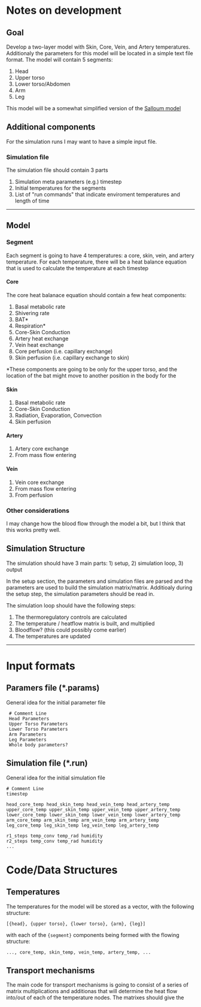 # Notes on development

## Goal

Develop a two-layer model with Skin, Core, Vein, and Artery temperatures.
Additionaly the parameters for this model will be located in a simple text file
format. The model will contain 5 segments:

1. Head
2. Upper torso
3. Lower torso/Abdomen
4. Arm
5. Leg

This model will be a somewhat simplified version of the [Salloum model](https://doi.org/10.1016/j.ijthermalsci.2006.06.017)

## Additional components

For the simulation runs I may want to have a simple input  file. 

### Simulation file

The simulation file should contain 3 parts 

1. Simulation meta parameters (e.g.) timestep
2. Initial temperatures for the segments
3. List of "run commands" that indicate enviroment temperatures and length of time

---

## Model

### Segment

Each segment is going to have 4 temperatures: a core, skin, vein, and artery temperature.
For each temperature, there will be a heat balance equation that is used to calculate
the temperature at each timestep 

#### Core

The core heat balanace equation should contain a few heat components:

1. Basal metabolic rate
2. Shivering rate
3. BAT*
4. Respiration*
5. Core-Skin Conduction
6. Artery heat exchange
7. Vein heat exchange
8. Core perfusion (i.e. capillary exchange)
9. Skin perfusion (i.e. capillary exchange to skin)

\*These components are going to be only for the upper torso, and the location of the
bat might move to another position in the body for the 

#### Skin

1. Basal metabolic rate
2. Core-Skin Conduction
3. Radiation, Evaporation, Convection
4. Skin perfusion

#### Artery

1. Artery core exchange
2. From mass flow entering

#### Vein

1. Vein core exchange
2. From mass flow entering
3. From perfusion

### Other considerations

I may change how the blood flow through the model a bit, but I think that this works pretty well.

## Simulation Structure

The simulation should have 3 main parts: 1) setup, 2) simulation loop, 3) output

In the setup section, the parameters and simulation files are parsed and the parameters are
used to build the simulation matrix/matrix. Additioaly during the setup step, the simulation
parameters should be read in. 

The simulation loop should have the following steps:

1. The thermoregulatory controls are calculated
2. The temperature / heatflow matrix is built, and multiplied
3. Bloodflow? (this could possibly come earlier)
4. The temperatures are updated

---

# Input formats

## Paramers file (*.params)

General idea for the initial parameter file

```
 # Comment Line  
 Head Parameters
 Upper Torso Parameters
 Lower Torso Parameters
 Arm Parameters
 Leg Parameters
 Whole body parameters?
``` 

## Simulation file (*.run)

General idea for the initial simulation file 

```
# Comment Line
timestep 

head_core_temp head_skin_temp head_vein_temp head_artery_temp
upper_core_temp upper_skin_temp upper_vein_temp upper_artery_temp
lower_core_temp lower_skin_temp lower_vein_temp lower_artery_temp
arm_core_temp arm_skin_temp arm_vein_temp arm_artery_temp
leg_core_temp leg_skin_temp leg_vein_temp leg_artery_temp

r1_steps temp_conv temp_rad humidity
r2_steps temp_conv temp_rad humidity
...
```

# Code/Data Structures

## Temperatures

The temperatures for the model will be stored as a vector, with the following structure:

`[{head}, {upper torso}, {lower torso}, {arm}, {leg}]`

with each of the `{segment}` components being formed with the flowing structure:

`..., core_temp, skin_temp, vein_temp, artery_temp, ...`

## Transport mechanisms

The main code for transport mechanisms is going to consist of a series of matrix
multiplications and additionas that will determine the heat flow into/out of each of the
temperature nodes. The matrixes should give the
